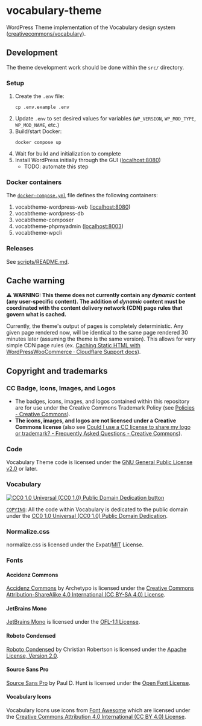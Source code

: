 # vocabulary-theme

WordPress Theme implementation of the Vocabulary design system
([creativecommons/vocabulary](https://github.com/creativecommons/vocabulary)).

## Development

The theme development work should be done within the `src/` directory.

### Setup

1. Create the `.env` file:
   ```shell
   cp .env.example .env
   ```
2. Update `.env` to set desired values for variables (`WP_VERSION`,
   `WP_MOD_TYPE`, `WP_MOD_NAME`, etc.)
3. Build/start Docker:
   ```shell
   docker compose up
   ```
4. Wait for build and initialization to complete
5. Install WordPress initially through the GUI
   ([localhost:8080](http://localhost:8080/))
   - TODO: automate this step

### Docker containers

The [`docker-compose.yml`](docker-comose.yml) file defines the following
containers:

1. vocabtheme-wordpress-web ([localhost:8080](http://localhost:8080/))
2. vocabtheme-wordpress-db
3. vocabtheme-composer
4. vocabtheme-phpmyadmin ([localhost:8003](http://localhost:8003/))
5. vocabtheme-wpcli

### Releases

See [scripts/README.md](scripts/README.md).

## Cache warning

:warning: **WARNING: This theme does not currently contain any _dynamic_
content (any user-specific content). The addition of _dynamic_ content must be
coordinated with the content delivery network (CDN) page rules that govern what
is cached.**

Currently, the theme's output of pages is completely deterministic. Any given
page rendered now, will be identical to the same page rendered 30 minutes later
(assuming the theme is the same version). This allows for very simple CDN page
rules (ex. [Caching Static HTML with WordPressWooCommerce · Cloudflare Support
docs][cloudflare-caching-wp]).

[cloudflare-caching-wp]: https://developers.cloudflare.com/support/third-party-software/content-management-system-cms/caching-static-html-with-wordpresswoocommerce/

## Copyright and trademarks

### CC Badge, Icons, Images, and Logos

- The badges, icons, images, and logos contained within this repository are
  for use under the Creative Commons Trademark Policy (see [Policies - Creative
  Commons][ccpolicies]).
- **The icons, images, and logos are not licensed under a Creative Commons
  license** (also see [Could I use a CC license to share my logo or
  trademark? - Frequently Asked Questions - Creative Commons][tmfaq]).

[ccpolicies]: https://creativecommons.org/policies
[tmfaq]: https://creativecommons.org/faq/#could-i-use-a-cc-license-to-share-my-logo-or-trademark

### Code

Vocabulary Theme code is licensed under the [GNU General Public License
v2.0][gpl] or later.

[gpl]: https://gnu.org/licenses/gpl-2.0.html 'The GPL License'

### Vocabulary

[![CC0 1.0 Universal (CC0 1.0) Public Domain Dedication
button][cc-zero-png]][cc-zero]

[`COPYING`](COPYING): All the code within Vocabulary is dedicated to
the public domain under the [CC0 1.0 Universal (CC0 1.0) Public Domain
Dedication][cc-zero].

[cc-zero-png]: https://licensebuttons.net/l/zero/1.0/88x31.png 'CC0 1.0 Universal (CC0 1.0) Public Domain Dedication button'
[cc-zero]: https://creativecommons.org/publicdomain/zero/1.0/ 'Creative Commons — CC0 1.0 Universal'

### Normalize.css

normalize.css is licensed under the Expat/[MIT][mit] License.

[mit]: https://opensource.org/license/mit/

### Fonts

#### Accidenz Commons

[Accidenz Commons][accidenzcommons] by Archetypo is licensed under the [Creative
Commons Attribution-ShareAlike 4.0 International (CC BY-SA 4.0)
License][ccbysa40].

[accidenzcommons]: https://creativecommons.org/2019/10/28/accidenz-commons-open-licensed-font/
[ccbysa40]: https://creativecommons.org/licenses/by-sa/4.0/

#### JetBrains Mono

[JetBrains Mono][jetbrainsmono] is licensed under the [OFL-1.1 License][ofl].

[jetbrainsmono]: https://www.jetbrains.com/lp/mono/
[ofl]: https://github.com/JetBrains/JetBrainsMono/blob/master/OFL.txt

#### Roboto Condensed

[Roboto Condensed][robotocondensed] by Christian Robertson is licensed under
the [Apache License, Version 2.0][apache20].

[robotocondensed]: https://fonts.google.com/specimen/Roboto+Condensed
[apache20]: http://www.apache.org/licenses/LICENSE-2.0

#### Source Sans Pro

[Source Sans Pro][sourcesanspro] by Paul D. Hunt is licensed under the [Open
Font License][oflsil].

[sourcesanspro]: https://fonts.adobe.com/fonts/source-sans
[oflsil]: https://scripts.sil.org/cms/scripts/page.php?site_id=nrsi&id=OFL

#### Vocabulary Icons

Vocabulary Icons use icons from [Font Awesome][fontawesome] which are licensed
under the [Creative Commons Attribution 4.0 International (CC BY 4.0)
License][ccbysa40].

[fontawesome]: https://fontawesome.com/
[ccby40]: https://creativecommons.org/licenses/by/4.0/
